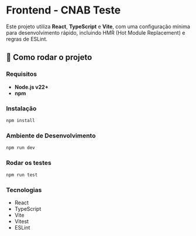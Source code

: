 # Frontend - CNAB Teste

Este projeto utiliza **React**, **TypeScript** e **Vite**, com uma configuração mínima para desenvolvimento rápido, incluindo HMR (Hot Module Replacement) e regras de ESLint.

## 🚀 Como rodar o projeto

### Requisitos

- **Node.js v22+**
- **npm**

### Instalação

```bash
npm install
```

### Ambiente de Desenvolvimento

```bash
npm run dev
```

### Rodar os testes

```bash
npm run test
```

### Tecnologias

- React
- TypeScript
- Vite
- Vitest
- ESLint
